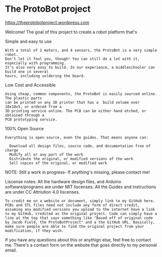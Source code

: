 # The ProtoBot project

https://theprotobotproject.wordpress.com

Welcome! The goal of this project to create a robot platform that's

Simple and easy to use

    With a total of 2 motors, and 4 sensors, the ProtoBot is a very simple robot.
    Don’t let it fool you, though! You can still do a lot with it, especially with programming. 
    It’s also very easy to build. In our experience, a middleschooler can build one in several
    hours, including soldering the board.

Low Cost and Accessible

    Using cheap, common components, the ProtoBot is easily sourced online. The plastic parts 
    can be printed on any 3D printer that has a  build volume over 10x10x5, or ordered from a
    3D printing service online. The PCB can be either hand etched, or obtained through a 
    PCB prototyping service.

100% Open Source

    Everything is open source, even the guides. That means anyone can:

      Download all design files, source code, and documentation free of charge
      Modify all or any part of the work
      Distribute the original, or modified versions of the work
      Sell copies of the original, or modified work


NOTE: Still a work in progress- If anything's missing, please contact me!

Liscense notes:
    All the hardware design files, and Arduino software/programs are under MIT liscenses. 
    All the Guides and instructions are under CC Attriution 4.0 liscenses. 

    To credit me on a website or document, simply link to my GitHub here. PCBs and STL files need not include any form of direct credit, assuming any modified versions you upload to the internet have a link to my GitHub, credited as the original project. Code can simply have a line at the top that says something like "Based off of original code by Jacob Field, the ProtoBotProject" and a the GitHub URL. Basically, make sure people are able to find the original project from your modification, if they wish.

If you have any questions about this or anythign else, feel free to contact me. There's a contact form on the website that goes directly to my personal email.
